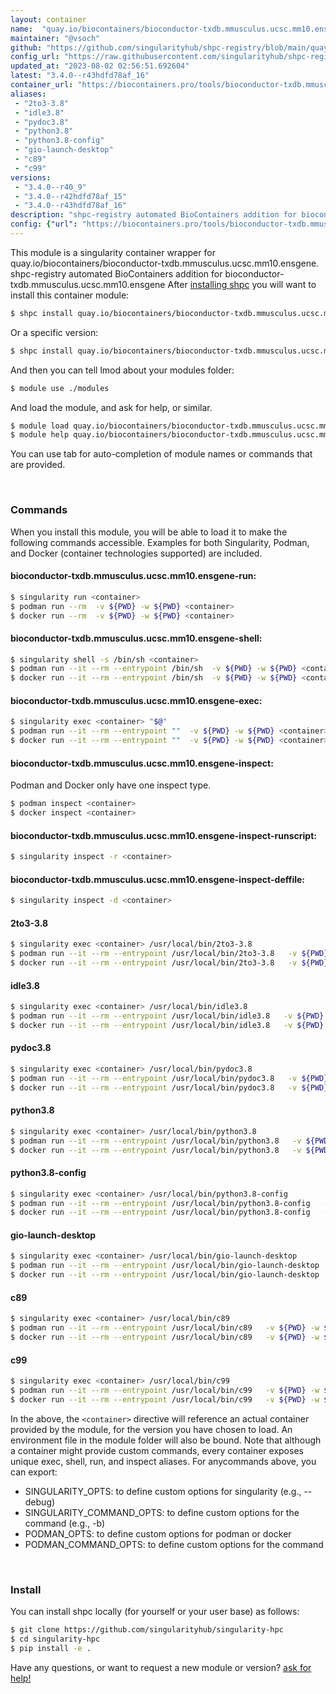 ```yaml
---
layout: container
name:  "quay.io/biocontainers/bioconductor-txdb.mmusculus.ucsc.mm10.ensgene"
maintainer: "@vsoch"
github: "https://github.com/singularityhub/shpc-registry/blob/main/quay.io/biocontainers/bioconductor-txdb.mmusculus.ucsc.mm10.ensgene/container.yaml"
config_url: "https://raw.githubusercontent.com/singularityhub/shpc-registry/main/quay.io/biocontainers/bioconductor-txdb.mmusculus.ucsc.mm10.ensgene/container.yaml"
updated_at: "2023-08-02 02:56:51.692604"
latest: "3.4.0--r43hdfd78af_16"
container_url: "https://biocontainers.pro/tools/bioconductor-txdb.mmusculus.ucsc.mm10.ensgene"
aliases:
 - "2to3-3.8"
 - "idle3.8"
 - "pydoc3.8"
 - "python3.8"
 - "python3.8-config"
 - "gio-launch-desktop"
 - "c89"
 - "c99"
versions:
 - "3.4.0--r40_9"
 - "3.4.0--r42hdfd78af_15"
 - "3.4.0--r43hdfd78af_16"
description: "shpc-registry automated BioContainers addition for bioconductor-txdb.mmusculus.ucsc.mm10.ensgene"
config: {"url": "https://biocontainers.pro/tools/bioconductor-txdb.mmusculus.ucsc.mm10.ensgene", "maintainer": "@vsoch", "description": "shpc-registry automated BioContainers addition for bioconductor-txdb.mmusculus.ucsc.mm10.ensgene", "latest": {"3.4.0--r43hdfd78af_16": "sha256:88a689bd3f6213fed957d2a6b1c5933d520c11f0c2c55f5d4d0b4be66329b5a0"}, "tags": {"3.4.0--r40_9": "sha256:b87d48cf341dba877002e1d819a519170e1e2163597a24fd8e380ee0035579e2", "3.4.0--r42hdfd78af_15": "sha256:e54522e15920c9a6740f3b89e1dd5c2154b12b0f6a194e29d510b08a7d87c252", "3.4.0--r43hdfd78af_16": "sha256:88a689bd3f6213fed957d2a6b1c5933d520c11f0c2c55f5d4d0b4be66329b5a0"}, "docker": "quay.io/biocontainers/bioconductor-txdb.mmusculus.ucsc.mm10.ensgene", "aliases": {"2to3-3.8": "/usr/local/bin/2to3-3.8", "idle3.8": "/usr/local/bin/idle3.8", "pydoc3.8": "/usr/local/bin/pydoc3.8", "python3.8": "/usr/local/bin/python3.8", "python3.8-config": "/usr/local/bin/python3.8-config", "gio-launch-desktop": "/usr/local/bin/gio-launch-desktop", "c89": "/usr/local/bin/c89", "c99": "/usr/local/bin/c99"}}
---
```


This module is a singularity container wrapper for quay.io/biocontainers/bioconductor-txdb.mmusculus.ucsc.mm10.ensgene.
shpc-registry automated BioContainers addition for bioconductor-txdb.mmusculus.ucsc.mm10.ensgene
After [installing shpc](#install) you will want to install this container module:


```bash
$ shpc install quay.io/biocontainers/bioconductor-txdb.mmusculus.ucsc.mm10.ensgene
```

Or a specific version:

```bash
$ shpc install quay.io/biocontainers/bioconductor-txdb.mmusculus.ucsc.mm10.ensgene:3.4.0--r43hdfd78af_16
```

And then you can tell lmod about your modules folder:

```bash
$ module use ./modules
```

And load the module, and ask for help, or similar.

```bash
$ module load quay.io/biocontainers/bioconductor-txdb.mmusculus.ucsc.mm10.ensgene/3.4.0--r43hdfd78af_16
$ module help quay.io/biocontainers/bioconductor-txdb.mmusculus.ucsc.mm10.ensgene/3.4.0--r43hdfd78af_16
```

You can use tab for auto-completion of module names or commands that are provided.

<br>

### Commands

When you install this module, you will be able to load it to make the following commands accessible.
Examples for both Singularity, Podman, and Docker (container technologies supported) are included.

#### bioconductor-txdb.mmusculus.ucsc.mm10.ensgene-run:

```bash
$ singularity run <container>
$ podman run --rm  -v ${PWD} -w ${PWD} <container>
$ docker run --rm  -v ${PWD} -w ${PWD} <container>
```

#### bioconductor-txdb.mmusculus.ucsc.mm10.ensgene-shell:

```bash
$ singularity shell -s /bin/sh <container>
$ podman run --it --rm --entrypoint /bin/sh  -v ${PWD} -w ${PWD} <container>
$ docker run --it --rm --entrypoint /bin/sh  -v ${PWD} -w ${PWD} <container>
```

#### bioconductor-txdb.mmusculus.ucsc.mm10.ensgene-exec:

```bash
$ singularity exec <container> "$@"
$ podman run --it --rm --entrypoint ""  -v ${PWD} -w ${PWD} <container> "$@"
$ docker run --it --rm --entrypoint ""  -v ${PWD} -w ${PWD} <container> "$@"
```

#### bioconductor-txdb.mmusculus.ucsc.mm10.ensgene-inspect:

Podman and Docker only have one inspect type.

```bash
$ podman inspect <container>
$ docker inspect <container>
```

#### bioconductor-txdb.mmusculus.ucsc.mm10.ensgene-inspect-runscript:

```bash
$ singularity inspect -r <container>
```

#### bioconductor-txdb.mmusculus.ucsc.mm10.ensgene-inspect-deffile:

```bash
$ singularity inspect -d <container>
```


#### 2to3-3.8

```bash
$ singularity exec <container> /usr/local/bin/2to3-3.8
$ podman run --it --rm --entrypoint /usr/local/bin/2to3-3.8   -v ${PWD} -w ${PWD} <container> -c " $@"
$ docker run --it --rm --entrypoint /usr/local/bin/2to3-3.8   -v ${PWD} -w ${PWD} <container> -c " $@"
```


#### idle3.8

```bash
$ singularity exec <container> /usr/local/bin/idle3.8
$ podman run --it --rm --entrypoint /usr/local/bin/idle3.8   -v ${PWD} -w ${PWD} <container> -c " $@"
$ docker run --it --rm --entrypoint /usr/local/bin/idle3.8   -v ${PWD} -w ${PWD} <container> -c " $@"
```


#### pydoc3.8

```bash
$ singularity exec <container> /usr/local/bin/pydoc3.8
$ podman run --it --rm --entrypoint /usr/local/bin/pydoc3.8   -v ${PWD} -w ${PWD} <container> -c " $@"
$ docker run --it --rm --entrypoint /usr/local/bin/pydoc3.8   -v ${PWD} -w ${PWD} <container> -c " $@"
```


#### python3.8

```bash
$ singularity exec <container> /usr/local/bin/python3.8
$ podman run --it --rm --entrypoint /usr/local/bin/python3.8   -v ${PWD} -w ${PWD} <container> -c " $@"
$ docker run --it --rm --entrypoint /usr/local/bin/python3.8   -v ${PWD} -w ${PWD} <container> -c " $@"
```


#### python3.8-config

```bash
$ singularity exec <container> /usr/local/bin/python3.8-config
$ podman run --it --rm --entrypoint /usr/local/bin/python3.8-config   -v ${PWD} -w ${PWD} <container> -c " $@"
$ docker run --it --rm --entrypoint /usr/local/bin/python3.8-config   -v ${PWD} -w ${PWD} <container> -c " $@"
```


#### gio-launch-desktop

```bash
$ singularity exec <container> /usr/local/bin/gio-launch-desktop
$ podman run --it --rm --entrypoint /usr/local/bin/gio-launch-desktop   -v ${PWD} -w ${PWD} <container> -c " $@"
$ docker run --it --rm --entrypoint /usr/local/bin/gio-launch-desktop   -v ${PWD} -w ${PWD} <container> -c " $@"
```


#### c89

```bash
$ singularity exec <container> /usr/local/bin/c89
$ podman run --it --rm --entrypoint /usr/local/bin/c89   -v ${PWD} -w ${PWD} <container> -c " $@"
$ docker run --it --rm --entrypoint /usr/local/bin/c89   -v ${PWD} -w ${PWD} <container> -c " $@"
```


#### c99

```bash
$ singularity exec <container> /usr/local/bin/c99
$ podman run --it --rm --entrypoint /usr/local/bin/c99   -v ${PWD} -w ${PWD} <container> -c " $@"
$ docker run --it --rm --entrypoint /usr/local/bin/c99   -v ${PWD} -w ${PWD} <container> -c " $@"
```



In the above, the `<container>` directive will reference an actual container provided
by the module, for the version you have chosen to load. An environment file in the
module folder will also be bound. Note that although a container
might provide custom commands, every container exposes unique exec, shell, run, and
inspect aliases. For anycommands above, you can export:

 - SINGULARITY_OPTS: to define custom options for singularity (e.g., --debug)
 - SINGULARITY_COMMAND_OPTS: to define custom options for the command (e.g., -b)
 - PODMAN_OPTS: to define custom options for podman or docker
 - PODMAN_COMMAND_OPTS: to define custom options for the command

<br>

### Install

You can install shpc locally (for yourself or your user base) as follows:

```bash
$ git clone https://github.com/singularityhub/singularity-hpc
$ cd singularity-hpc
$ pip install -e .
```

Have any questions, or want to request a new module or version? [ask for help!](https://github.com/singularityhub/singularity-hpc/issues)